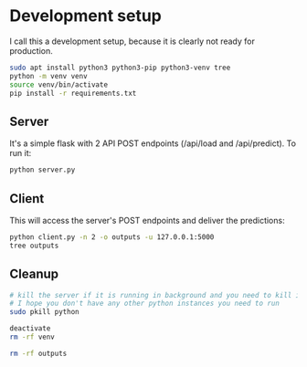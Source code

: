 # Development setup

I call this a development setup, because it is clearly not ready for production.

```sh
sudo apt install python3 python3-pip python3-venv tree
python -m venv venv
source venv/bin/activate
pip install -r requirements.txt
```

## Server

It's a simple flask with 2 API POST endpoints (/api/load and /api/predict).
To run it:

```sh
python server.py
```

## Client

This will access the server's POST endpoints and deliver the predictions:

```sh
python client.py -n 2 -o outputs -u 127.0.0.1:5000
tree outputs
```

## Cleanup

```sh
# kill the server if it is running in background and you need to kill it
# I hope you don't have any other python instances you need to run
sudo pkill python 

deactivate
rm -rf venv

rm -rf outputs
```